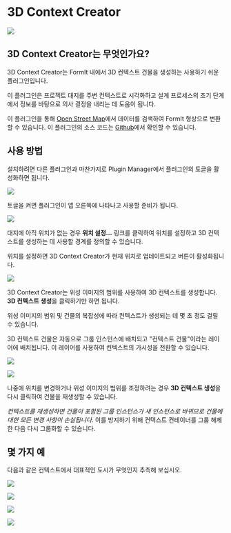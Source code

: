 # 3D Context Creator

![](<../../.gitbook/assets/3D Context Creator_new.gif>)

## 3D Context Creator는 무엇인가요?

3D Context Creator는 FormIt 내에서 3D 컨텍스트 건물을 생성하는 사용하기 쉬운 플러그인입니다. 

이 플러그인은 프로젝트 대지를 주변 컨텍스트로 시각화하고 설계 프로세스의 초기 단계에서 정보를 바탕으로 의사 결정을 내리는 데 도움이 됩니다.

이 플러그인을 통해 [Open Street Map](https://www.openstreetmap.org/about)에서 데이터를 검색하여 FormIt 형상으로 변환할 수 있습니다. 이 플러그인의 소스 코드는 [Github](https://github.com/matterlab-co/FormIt-Context-Plugin)에서 확인할 수 있습니다.

## 사용 방법

설치하려면 다른 플러그인과 마찬가지로 Plugin Manager에서 플러그인의 토글을 활성화하면 됩니다.

![](../../.gitbook/assets/contextcreator3.png)

토글을 켜면 플러그인이 앱 오른쪽에 나타나고 사용할 준비가 됩니다.

![](<../../.gitbook/assets/3D Context Creator new_no location (1).png>)

대지에 아직 위치가 없는 경우 **위치 설정...** 링크를 클릭하여 위치를 설정하고 3D 컨텍스트를 생성하는 데 사용할 경계를 정의할 수 있습니다.

위치를 설정하면 3D Context Creator가 현재 위치로 업데이트되고 버튼이 활성화됩니다.

![](<../../.gitbook/assets/3D Context Creator new_with location.png>)

3D Context Creator는 위성 이미지의 범위를 사용하여 3D 컨텍스트를 생성합니다. **3D 컨텍스트 생성**을 클릭하기만 하면 됩니다.

위성 이미지의 범위 및 건물의 복잡성에 따라 컨텍스트가 생성되는 데 몇 초 정도 걸릴 수 있습니다.

3D 컨텍스트 건물은 자동으로 그룹 인스턴스에 배치되고 "컨텍스트 건물"이라는 레이어에 배치됩니다. 이 레이어를 사용하여 컨텍스트의 가시성을 전환할 수 있습니다.

![](<../../.gitbook/assets/3D Context Creator_layers.png>)

![](<../../.gitbook/assets/3D Context Creator_NYC.png>)

나중에 위치를 변경하거나 위성 이미지의 범위를 조정하려는 경우 **3D 컨텍스트 생성**을 다시 클릭하여 건물을 재생성할 수 있습니다. 

_컨텍스트를 재생성하면 건물이 포함된 그룹 인스턴스가 새 인스턴스로 바뀌므로 건물에 대한 모든 변경 사항이 손실됩니다._ 이를 방지하기 위해 컨텍스트 컨테이너를 그룹 해제한 다음 다시 그룹화할 수 있습니다.

## **몇 가지 예**

다음과 같은 컨텍스트에서 대표적인 도시가 무엇인지 추측해 보십시오.

![](<../../.gitbook/assets/image (2) (1).png>)

![](<../../.gitbook/assets/image (34).png>)

![](<../../.gitbook/assets/image (13) (1) (1).png>)

![](<../../.gitbook/assets/image (59).png>)
